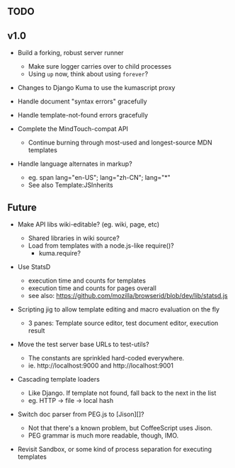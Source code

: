 TODO
----

## v1.0

* Build a forking, robust server runner
    * Make sure logger carries over to child processes
    * Using `up` now, think about using `forever`?

* Changes to Django Kuma to use the kumascript proxy

* Handle document "syntax errors" gracefully

* Handle template-not-found errors gracefully

* Complete the MindTouch-compat API
    * Continue burning through most-used and longest-source MDN templates

* Handle language alternates in markup?
    * eg. span lang="en-US"; lang="zh-CN"; lang="*"
    * See also Template:JSInherits

## Future

* Make API libs wiki-editable? (eg. wiki, page, etc)
    * Shared libraries in wiki source?
    * Load from templates with a node.js-like require()?
        * kuma.require?

* Use StatsD
    * execution time and counts for templates
    * execution time and counts for pages overall
    * see also: https://github.com/mozilla/browserid/blob/dev/lib/statsd.js

* Scripting jig to allow template editing and macro evaluation on the fly
    * 3 panes: Template source editor, test document editor, execution result

* Move the test server base URLs to test-utils?
    * The constants are sprinkled hard-coded everywhere.
    * ie. http://localhost:9000 and http://localhost:9001

* Cascading template loaders
    * Like Django. If template not found, fall back to the next in the list
    * eg. HTTP -> file -> local hash

* Switch doc parser from PEG.js to [Jison][]?
    * Not that there's a known problem, but CoffeeScript uses Jison.
    * PEG grammar is much more readable, though, IMO.

* Revisit Sandbox, or some kind of process separation for executing templates
